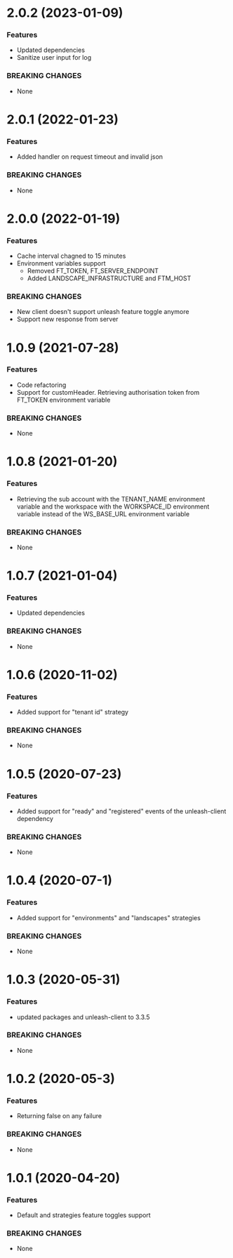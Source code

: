 # 2.0.2 (2023-01-09)

### Features

- Updated dependencies 
- Sanitize user input for log

### BREAKING CHANGES

- None

# 2.0.1 (2022-01-23)

### Features

- Added handler on request timeout and invalid json

### BREAKING CHANGES

- None

<a name="2.0.0"></a>

# 2.0.0 (2022-01-19)

### Features

- Cache interval chagned to 15 minutes
- Environment variables support
    - Removed FT_TOKEN, FT_SERVER_ENDPOINT
    - Added LANDSCAPE_INFRASTRUCTURE and FTM_HOST

### BREAKING CHANGES

- New client doesn't support unleash feature toggle anymore
- Support new response from server

<a name="1.0.9"></a>

# 1.0.9 (2021-07-28)

### Features

- Code refactoring
- Support for customHeader. Retrieving authorisation token from FT_TOKEN environment variable

### BREAKING CHANGES

- None

<a name="1.0.8"></a>

# 1.0.8 (2021-01-20)

### Features

- Retrieving the sub account with the TENANT_NAME environment variable and the workspace with the WORKSPACE_ID environment variable instead of the WS_BASE_URL environment variable

### BREAKING CHANGES

- None

<a name="1.0.7"></a>

# 1.0.7 (2021-01-04)

### Features

- Updated dependencies

### BREAKING CHANGES

- None

<a name="1.0.6"></a>

# 1.0.6 (2020-11-02)

### Features

- Added support for "tenant id" strategy 

### BREAKING CHANGES

- None

<a name="1.0.5"></a>

# 1.0.5 (2020-07-23)

### Features

- Added support for "ready" and "registered" events of the unleash-client dependency 

### BREAKING CHANGES

- None

<a name="1.0.4"></a>

# 1.0.4 (2020-07-1)

### Features

- Added support for "environments" and "landscapes" strategies 

### BREAKING CHANGES

- None

<a name="1.0.3"></a>

# 1.0.3 (2020-05-31)

### Features

- updated packages and unleash-client to 3.3.5

### BREAKING CHANGES

- None

<a name="1.0.2"></a>

# 1.0.2 (2020-05-3)

### Features

- Returning false on any failure 

### BREAKING CHANGES

- None


<a name="1.0.1"></a>

# 1.0.1 (2020-04-20)

### Features

- Default and strategies feature toggles support

### BREAKING CHANGES

- None
